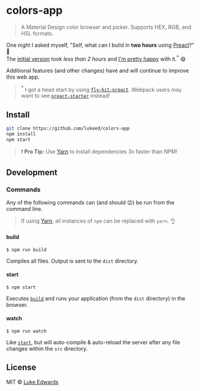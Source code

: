 # colors-app

> A Material Design color browser and picker. Supports HEX, RGB, and HSL formats.

One night I asked myself, "Self, what can I build in **two hours** using [Preact](https://github.com/developit/preact)?" :thinking: <br>
The [initial version](https://github.com/lukeed/colors-app/tree/433ab81727b136da7bd7f8d3f5ca9c9a42ad3d15) took _less than 2 hours_ and [I'm pretty happy](https://twitter.com/lukeed05/status/812088705171107840) with it.<sup>*</sup> :smile:

Additional features (and other changes) have and will continue to improve this web app.

> **<sup>*</sup>** I got a head start by using [`fly-kit-preact`](https://github.com/lukeed/fly-kit-preact). Webpack users may want to see [`preact-starter`](https://github.com/lukeed/preact-starter) instead!

## Install

```sh
git clone https://github.com/lukeed/colors-app
npm install
npm start
```

> :exclamation: **Pro Tip:** Use [Yarn](https://yarnpkg.com/) to install dependencies 3x faster than NPM!

## Development

### Commands

Any of the following commands can (and should :wink:) be run from the command line.

> If using [Yarn](https://yarnpkg.com/), all instances of `npm` can be replaced with `yarn`. :ok_hand:

#### build

```
$ npm run build
```

Compiles all files. Output is sent to the `dist` directory.

#### start

```
$ npm start
```

Executes [`build`](#build) and runs your application (from the `dist` directory) in the browser.

#### watch

```
$ npm run watch
```

Like [`start`](#start), but will auto-compile & auto-reload the server after any file changes within the `src` directory.


## License

MIT © [Luke Edwards](https://lukeed.com)
